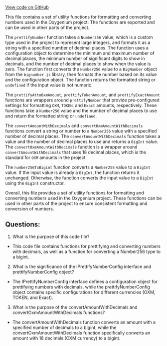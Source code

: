 [View code on GitHub](https://github.com/oxygenium/oxygenium-web3/packages/web3/src/utils/number.ts)

This file contains a set of utility functions for formatting and converting numbers used in the Oxygenium project. The functions are exported and can be used in other parts of the project.

The `prettifyNumber` function takes a `Number256` value, which is a custom type used in the project to represent large integers, and formats it as a string with a specified number of decimal places. The function uses a configuration object to determine the minimum and maximum number of decimal places, the minimum number of significant digits to show in decimals, and the number of decimal places to show when the value is zero. The function first converts the `Number256` value to a `BigNumber` object from the `bignumber.js` library, then formats the number based on its value and the configuration object. The function returns the formatted string or `undefined` if the input value is not numeric.

The `prettifyAttoOxmAmount`, `prettifyTokenAmount`, and `prettifyExactAmount` functions are wrappers around `prettifyNumber` that provide pre-configured settings for formatting `OXM`, `TOKEN`, and `Exact` amounts, respectively. These functions take a `Number256` value and the number of decimal places to use and return the formatted string or `undefined`.

The `convertAmountWithDecimals` and `convertOxmAmountWithDecimals` functions convert a string or number to a `Number256` value with a specified number of decimal places. The `convertAmountWithDecimals` function takes a value and the number of decimal places to use and returns a `BigInt` value. The `convertOxmAmountWithDecimals` function is a wrapper around `convertAmountWithDecimals` that uses 18 decimal places, which is the standard for `OXM` amounts in the project.

The `number256ToBigint` function converts a `Number256` value to a `BigInt` value. If the input value is already a `BigInt`, the function returns it unchanged. Otherwise, the function converts the input value to a `BigInt` using the `BigInt` constructor.

Overall, this file provides a set of utility functions for formatting and converting numbers used in the Oxygenium project. These functions can be used in other parts of the project to ensure consistent formatting and conversion of numbers.
## Questions: 
 1. What is the purpose of this code file?
- This code file contains functions for prettifying and converting numbers with decimals, as well as a function for converting a Number256 type to a bigint.

2. What is the significance of the IPrettifyNumberConfig interface and prettifyNumberConfig object?
- The IPrettifyNumberConfig interface defines a configuration object for prettifying numbers with decimals, while the prettifyNumberConfig object contains specific configurations for different currencies (OXM, TOKEN, and Exact).

3. What is the purpose of the convertAmountWithDecimals and convertOxmAmountWithDecimals functions?
- The convertAmountWithDecimals function converts an amount with a specified number of decimals to a bigint, while the convertOxmAmountWithDecimals function specifically converts an amount with 18 decimals (OXM currency) to a bigint.